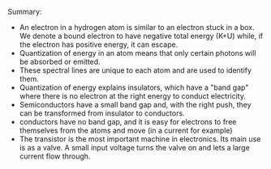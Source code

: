 Summary: 
- An electron in a hydrogen atom is similar to an electron stuck in a box. We denote a bound electron to have negative total energy (K+U) while, if the electron has positive energy, it can escape.
- Quantization of energy in an atom means that only certain photons will be absorbed or emitted.
- These spectral lines are unique to each atom and are used to identify them.
- Quantization of energy explains insulators, which have a "band gap" where there is no electron at the right energy to conduct electricity.
- Semiconductors have a small band gap and, with the right push, they can be transformed from insulator to conductors.
- conductors have no band gap, and it is easy for electrons to free themselves from the atoms and move (in a current for example)
- The transistor is the most important machine in electronics. Its main use is as a valve. A small input voltage turns the valve on and lets a large current flow through.